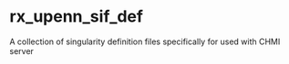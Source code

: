 # rx_upenn_sif_def
A collection of singularity definition files specifically for used with CHMI server
